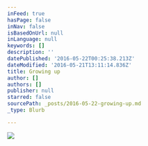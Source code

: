 ```yaml
---
inFeed: true
hasPage: false
inNav: false
isBasedOnUrl: null
inLanguage: null
keywords: []
description: ''
datePublished: '2016-05-22T00:25:38.213Z'
dateModified: '2016-05-21T13:11:14.836Z'
title: Growing up
author: []
authors: []
publisher: null
starred: false
sourcePath: _posts/2016-05-22-growing-up.md
_type: Blurb

---
```

![](https://the-grid-user-content.s3-us-west-2.amazonaws.com/df4b6d64-680d-407b-86bd-a0f3695bcea8.jpg)